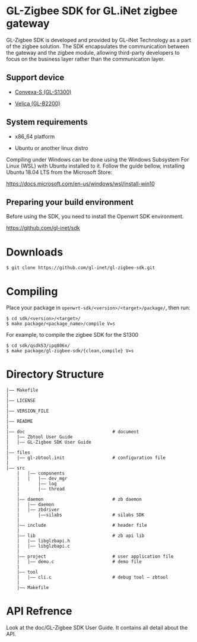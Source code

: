 # GL-Zigbee SDK for GL.iNet zigbee gateway

GL-Zigbee SDK is developed and provided by GL-iNet Technology as a part of the zigbee solution. The SDK encapsulates the communication between the gateway and the zigbee module, allowing third-party developers to focus on the business layer rather than the communication layer.



## Support device

- [Convexa-S (GL-S1300)](https://www.gl-inet.com/products/gl-s1300/)

- [Velica (GL-B2200)](https://www.gl-inet.com/products/gl-b2200/)

## System requirements

- x86_64 platform

- Ubuntu or another linux distro

Compiling under Windows can be done using the Windows Subsystem For Linux (WSL) with Ubuntu installed to it. Follow the guide bellow, installing Ubuntu 18.04 LTS from the Microsoft Store: 

 https://docs.microsoft.com/en-us/windows/wsl/install-win10

## Preparing your build environment

Before using the SDK, you need to install the Openwrt SDK environment.

https://github.com/gl-inet/sdk

# Downloads

```
$ git clone https://github.com/gl-inet/gl-zigbee-sdk.git
```

# Compiling

Place your package in `openwrt-sdk/<version>/<target>/package/`, then run:

```
$ cd sdk/<version>/<target>/
$ make package/<package_name>/compile V=s
```

For example, to compile the zigbee SDK for the S1300

```
$ cd sdk/qsdk53/ipq806x/
$ make package/gl-zigbee-sdk/{clean,compile} V=s
```

# Directory Structure

```
|—— Makefile
|
|—— LICENSE								
|
|—— VERSION_FILE							
|
|—— README							
|
|—— doc									# document
|	|—— Zbtool User Guide
|	|—— GL-Zigbee SDK User Guide
|
|—— files
|	|—— gl-zbtool.init					# configuration file
|
|—— src
    | 	|—— components
    |   |   |—— dev_mgr
    |	    |—— log
    |   	|—— thread
    |
    |—— daemon 							# zb daemon
    |   |—— daemon
    |   |—— zbdriver
    |       |——silabs					# silabs SDK
    |
    |—— include                    		# header file 
    |
    |—— lib                        		# zb api lib
    |   |—— libglzbapi.h
    |   |—— libglzbapi.c
    |
    |—— project                			# user application file
    |   |—— demo.c	     				# demo file
    |
    |—— tool                     	
    |   |—— cli.c						# debug tool – zbtool
    |
    |—— Makefile

```

# API Refrence

Look at the doc/GL-Zigbee SDK User Guide. It contains all detail about the API.

